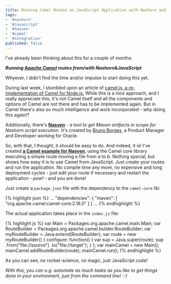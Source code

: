```yaml
---
title: Running Camel Routes as JavaScript Application with Nashorn and Nasven
tags:
- '#nashorn'
- '#javascript'
- '#nasven'
- '#camel'
- '#integration'
published: false
---
```


I've already been thinking about this for a couple of months:

_**Running [Apache Camel](http://camel.apache.org) routes from/with Nashorn&JavaScript**_

Whyever, I didn't find the time and/or impulse to start doing this yet.

During last week, I stumbled upon an article of [camel.js, a re-implementation of Camel for Node.js.](http://matthewcodes.github.io/blog/2015/05/09/camel-dot-js-an-introduction/)
While this is a nice approach, and I really appreciate this, it's not Camel itself and all the components and options of Camel are not there and has to be implemented again. But in Camel there's also so much intelligence and work incorporated - why doing this again!?

Additionally, there's **[Nasven](https://github.com/nasven)** - _a tool to get Maven artifacts in scope for Nashorn script execution._ It's created by [Bruno Borges](http://brunoborges.com/), a Product Manager and Developer working for Oracle.

So, with that, I thought, it should be easy to do. And indeed, it is!
I've created **[a Camel example for Nasven](https://github.com/dasniko/nasven-samples/tree/camel/camel)**, using the Camel core library executing a simple route moving a file from _a_ to _b_. Nothing special, but shows how easy it is to use Camel from JavaScript. Just create your routes and run the application. No compile time any more, no expensive and long deployment cycles - just edit your route if necessary and restart the application - _pow!_ - and you are done!

Just create a `package.json` file with the dependency to the `camel-core` lib:

{% highlight json %}
...
  "dependencies": {
    "maven": [
      "org.apache.camel:camel-core:2.16.0"
    ]
  }
...
{% endhighlight %}

The actual application takes place in the `index.js` file:

{% highlight js %}
var Main = Packages.org.apache.camel.main.Main;
var RouteBuilder = Packages.org.apache.camel.builder.RouteBuilder;
var myRouteBuilder = Java.extend(RouteBuilder);
var route = new myRouteBuilder() {
  configure: function() {
    var sup = Java.super(route);
    sup
      .from("file://source")
      .to("file://target");
  }
};
var mainCamel = new Main();
mainCamel.addRouteBuilder(route);
mainCamel.run();
{% endhighlight %}

As you can see, no rocket-science, no magic, just JavaScript code!

_With this, you can e.g. automate as much tasks as you like to get things done in your environment, just from the command line! :-)_
